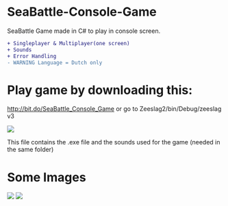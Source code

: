 # SeaBattle-Console-Game
SeaBattle Game made in C# to play in console screen.
```Diff
+ Singleplayer & Multiplayer(one screen)
+ Sounds
+ Error Handling
- WARNING Language = Dutch only
```

# Play game by downloading this:
http://bit.do/SeaBattle_Console_Game or go to Zeeslag2/bin/Debug/zeeslag v3

![](https://github.com/godofsound/SeaBattle-Console-Game/blob/master/SeaBattle_Console_Game.png)

This file contains the .exe file and the sounds used for the game (needed in the same folder)

# Some Images
![](https://github.com/godofsound/SeaBattle-Console-Game/blob/master/thumbnail.jpg)
![](https://github.com/godofsound/SeaBattle-Console-Game/blob/master/gameplay.jpg)
